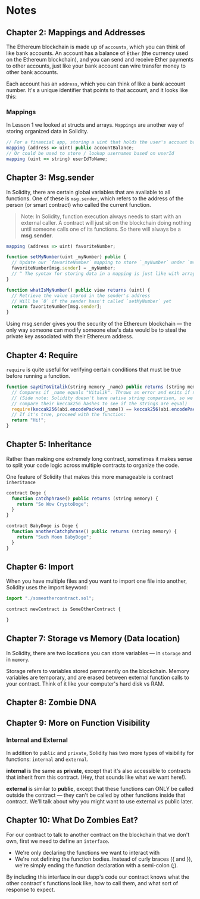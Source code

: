 # Notes

## Chapter 2: Mappings and Addresses

The Ethereum blockchain is made up of `accounts`, which you can think of like bank accounts. An account has a balance of `Ether` (the currency used on the Ethereum blockchain), and you can send and receive Ether payments to other accounts, just like your bank account can wire transfer money to other bank accounts.

Each account has an `address`, which you can think of like a bank account number. It's a unique identifier that points to that account, and it looks like this:

### Mappings

In Lesson 1 we looked at structs and arrays. `Mappings` are another way of storing organized data in Solidity.

```js
// For a financial app, storing a uint that holds the user's account balance:
mapping (address => uint) public accountBalance;
// Or could be used to store / lookup usernames based on userId
mapping (uint => string) userIdToName;
```

## Chapter 3: Msg.sender

In Solidity, there are certain global variables that are available to all functions. One of these is `msg.sender`, which refers to the address of the person (or smart contract) who called the current function.

> Note: In Solidity, function execution always needs to start with an external caller. A contract will just sit on the blockchain doing nothing until someone calls one of its functions. So there will always be a **msg.sender**.

```js
mapping (address => uint) favoriteNumber;

function setMyNumber(uint _myNumber) public {
  // Update our `favoriteNumber` mapping to store `_myNumber` under `msg.sender`
  favoriteNumber[msg.sender] = _myNumber;
  // ^ The syntax for storing data in a mapping is just like with arrays
}

function whatIsMyNumber() public view returns (uint) {
  // Retrieve the value stored in the sender's address
  // Will be `0` if the sender hasn't called `setMyNumber` yet
  return favoriteNumber[msg.sender];
}
```

Using msg.sender gives you the security of the Ethereum blockchain — the only way someone can modify someone else's data would be to steal the private key associated with their Ethereum address.

## Chapter 4: Require

`require` is quite useful for verifying certain conditions that must be true before running a function.

```js
function sayHiToVitalik(string memory _name) public returns (string memory) {
  // Compares if _name equals "Vitalik". Throws an error and exits if not true.
  // (Side note: Solidity doesn't have native string comparison, so we
  // compare their keccak256 hashes to see if the strings are equal)
  require(keccak256(abi.encodePacked(_name)) == keccak256(abi.encodePacked("Vitalik")));
  // If it's true, proceed with the function:
  return "Hi!";
}
```

## Chapter 5: Inheritance

Rather than making one extremely long contract, sometimes it makes sense to split your code logic across multiple contracts to organize the code.

One feature of Solidity that makes this more manageable is contract `inheritance`

```js
contract Doge {
  function catchphrase() public returns (string memory) {
    return "So Wow CryptoDoge";
  }
}

contract BabyDoge is Doge {
  function anotherCatchphrase() public returns (string memory) {
    return "Such Moon BabyDoge";
  }
}
```

## Chapter 6: Import

When you have multiple files and you want to import one file into another, Solidity uses the import keyword:

```js
import "./someothercontract.sol";

contract newContract is SomeOtherContract {

}
```

## Chapter 7: Storage vs Memory (Data location)

In Solidity, there are two locations you can store variables — in `storage` and in `memory`.

Storage refers to variables stored permanently on the blockchain. Memory variables are temporary, and are erased between external function calls to your contract. Think of it like your computer's hard disk vs RAM.

## Chapter 8: Zombie DNA

## Chapter 9: More on Function Visibility

### Internal and External

In addition to `public` and `private`, Solidity has two more types of visibility for functions: `internal` and `external`.

**internal** is the same as **private**, except that it's also accessible to contracts that inherit from this contract. (Hey, that sounds like what we want here!).

**external** is similar to **public**, except that these functions can ONLY be called outside the contract — they can't be called by other functions inside that contract. We'll talk about why you might want to use external vs public later.

## Chapter 10: What Do Zombies Eat?

For our contract to talk to another contract on the blockchain that we don't own, first we need to define an `interface`.

- We're only declaring the functions we want to interact with
- We're not defining the function bodies. Instead of curly braces ({ and }), we're simply ending the function declaration with a semi-colon (;).

By including this interface in our dapp's code our contract knows what the other contract's functions look like, how to call them, and what sort of response to expect.
